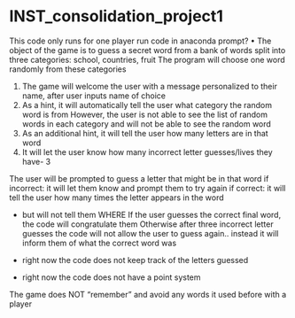 # INST_consolidation_project1
This code only runs for one player
run code in anaconda prompt?
•	The object of the game is to guess a secret word from a bank of words split into three categories: school, countries, fruit
The program will choose one word randomly from these categories 

1. The game will welcome the user with a message personalized to their name, after user inputs name of choice
2. As a hint, it will automatically tell the user what category the random word is from
However, the user is not able to see the list of random words in each category and will not be able to see the random word
3. As an additional hint, it will tell the user how many letters are in that word
4. It will let the user know how many incorrect letter guesses/lives they have- 3 

The user will be prompted to guess a letter that might be in that word
if incorrect: it will let them know and prompt them to try again
if correct: it will tell the user how many times the letter appears in the word
* but will not tell them WHERE
If the user guesses the correct final word, the code will congratulate them
Otherwise after three incorrect letter guesses the code will not allow the user to guess again.. instead it will inform them of what the correct word was 

   
* right now the code does not keep track of the letters guessed
* right now the code does not have a point system

The game does NOT “remember” and avoid any words it used before with a player
